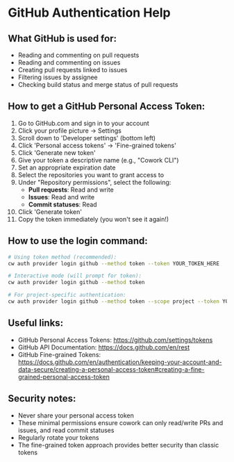 # GitHub Authentication Help

## What GitHub is used for:
- Reading and commenting on pull requests
- Reading and commenting on issues
- Creating pull requests linked to issues
- Filtering issues by assignee
- Checking build status and merge status of pull requests

## How to get a GitHub Personal Access Token:
1. Go to GitHub.com and sign in to your account
2. Click your profile picture → Settings
3. Scroll down to 'Developer settings' (bottom left)
4. Click 'Personal access tokens' → 'Fine-grained tokens'
5. Click 'Generate new token'
6. Give your token a descriptive name (e.g., "Cowork CLI")
7. Set an appropriate expiration date
8. Select the repositories you want to grant access to
9. Under "Repository permissions", select the following:
   - **Pull requests**: Read and write
   - **Issues**: Read and write
   - **Commit statuses**: Read
10. Click 'Generate token'
11. Copy the token immediately (you won't see it again!)

## How to use the login command:
```bash
# Using token method (recommended):
cw auth provider login github --method token --token YOUR_TOKEN_HERE

# Interactive mode (will prompt for token):
cw auth provider login github --method token

# For project-specific authentication:
cw auth provider login github --method token --scope project --token YOUR_TOKEN_HERE
```

## Useful links:
- GitHub Personal Access Tokens: https://github.com/settings/tokens
- GitHub API Documentation: https://docs.github.com/en/rest
- GitHub Fine-grained Tokens: https://docs.github.com/en/authentication/keeping-your-account-and-data-secure/creating-a-personal-access-token#creating-a-fine-grained-personal-access-token

## Security notes:
- Never share your personal access token
- These minimal permissions ensure cowork can only read/write PRs and issues, and read commit statuses
- Regularly rotate your tokens
- The fine-grained token approach provides better security than classic tokens
